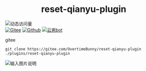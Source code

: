 # <center>reset-qianyu-plugin</center>

![动态访问量](https://count.kjchmc.cn/get/@reset-qianyu-plugin?theme=rule34)<br>
[![Gitee](https://img.shields.io/badge/Gitee-千羽插件-black?style=flat-square&logo=gitee)](https://gitee.com/OvertimeBunny/reset-qianyu-plugin)
[![Github](https://img.shields.io/badge/Github-千羽插件-black?style=flat-square&logo=github)](https://github.com/OvertimeBunny/reset-qianyu-plugin)
[![云崽bot](https://img.shields.io/badge/云崽-v4.0.0-black?style=flat-square&logo=dependabot)](https://gitee.com/Le-niao/Yunzai-Bot)<br>

gitee  

```
git clone https://gitee.com/OvertimeBunny/reset-qianyu-plugin ./plugins/reset-qianyu-plugin
```

![输入图片说明](https://foruda.gitee.com/images/1717260284042283433/805232d1_11990909.png "74c87e0254f7436d8278de1ca63f1489.png")

```

```